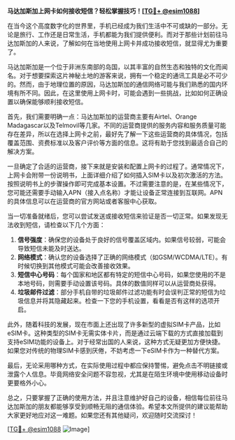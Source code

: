**马达加斯加上网卡如何接收短信？轻松掌握技巧！[[TG💪+ @esim1088](https://t.me/s/esim1088)]**

在当今这个高度数字化的世界里，手机已经成为我们生活中不可或缺的一部分。无论是旅行、工作还是日常生活，手机都能为我们提供便利。而对于那些计划前往马达加斯加的人来说，了解如何在当地使用上网卡并成功接收短信，就显得尤为重要了。

马达加斯加是一个位于非洲东南部的岛国，以其丰富的自然生态和独特的文化而闻名。对于想要探索这片神秘土地的游客来说，拥有一个稳定的通讯工具是必不可少的。然而，由于地理位置的原因，马达加斯加的通信网络可能与我们熟悉的国内环境有所不同。因此，在这里使用上网卡时，可能会遇到一些挑战，比如如何正确设置以确保能够顺利接收短信。

首先，我们需要明确一点：马达加斯加的运营商主要有Airtel、Orange Madagascar以及Telmovil等几家。不同的运营商提供的服务内容和服务质量可能存在差异，所以在选择上网卡之前，最好先了解一下这些运营商的具体情况，包括覆盖范围、资费标准以及客户评价等方面的信息。这将有助于您找到最适合自己的解决方案。

一旦确定了合适的运营商，接下来就是安装和配置上网卡的过程了。通常情况下，上网卡会附带一份说明书，上面详细介绍了如何插入SIM卡以及初次激活的方法。按照说明书上的步骤操作即可完成基本设置。不过需要注意的是，在某些情况下，您可能还需要手动输入APN（接入点名称）才能让设备正常连接到互联网。APN的具体信息可以在运营商的官方网站或者客服中心获取。

当一切准备就绪后，您可以尝试发送或接收短信来验证是否一切正常。如果发现无法收到短信，请检查以下几个方面：

1. **信号强度**：确保您的设备处于良好的信号覆盖区域内。如果信号较弱，可能会导致短信未能及时送达。
2. **网络模式**：确认您的设备选择了正确的网络模式（如GSM/WCDMA/LTE）。有时候切换到其他模式可能会改善接收效果。
3. **短信中心号码**：每个国家和地区都有特定的短信中心号码，如果您使用的不是本地号码，则需要手动设置该号码。具体的数值同样可以从运营商处获得。
4. **垃圾邮件过滤**：部分手机自带的垃圾邮件过滤功能有时会误判正常的短信为垃圾信息并将其隐藏起来。检查一下您的手机设置，看看是否有这样的选项开启。

此外，随着科技的发展，现在市面上还出现了许多新型的虚拟SIM卡产品，比如eSIM卡。这种类型的SIM卡无需实体卡片，而是通过云端下载的方式直接加载到支持eSIM功能的设备上。对于经常出国的人来说，这种方式无疑更加方便快捷。如果您对传统的物理SIM卡感到厌倦，不妨考虑一下eSIM卡作为一种替代方案。

最后，无论采用哪种方式，在实际使用过程中都应保持警惕，避免点击不明链接或泄露个人信息。毕竟网络安全问题不容忽视，尤其是在陌生环境中使用移动设备时更要格外小心。

总之，只要掌握了正确的使用方法，并且注意维护好自己的设备，相信每位前往马达加斯加的朋友都能够享受到顺畅无阻的通信体验。希望本文所提供的建议能帮助大家更好地应对这一难题。如果您还有其他疑问，欢迎随时交流探讨！

[[TG💪+ @esim1088](https://t.me/s/esim1088) ![Image](https://i.postimg.cc/4NQfJmqS/Snipaste-2025-05-13-00-14-12.png)]
